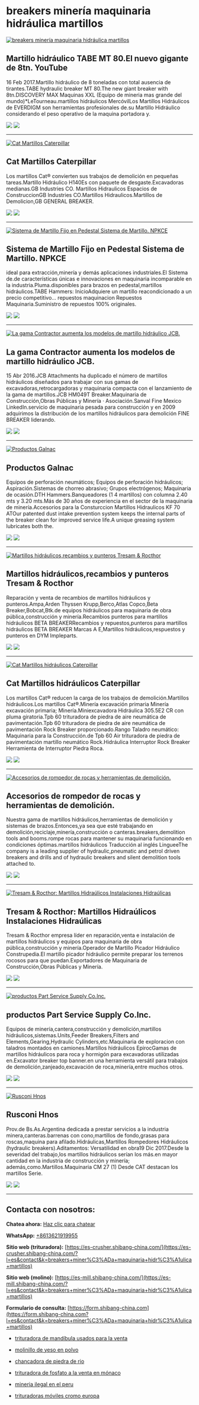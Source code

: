 # breakers minería maquinaria hidráulica martillos

<a href="https://swt.shibang-china.com/?l=es&img&k=breakers+miner%C3%ADa+maquinaria+hidr%C3%A1ulica+martillos" target="_blank">![breakers minería maquinaria hidráulica martillos](http://static.shibang-china.com/all-800x300/1109.jpg)</a>

## Martillo hidráulico TABE MT 80.El nuevo gigante de 8tn. YouTube
16 Feb 2017.Martillo hidráulico de 8 toneladas con total ausencia de tirantes.TABE hydraulic breaker MT 80.The new giant breaker with 8tn.DISCOVERY MAX Maquinas XXL (Equipo de mineria mas grande del mundo)*LeTourneau.martillos hidráulicos MercóvilLos Martillos Hidráulicos de EVERDIGM son herramientas profesionales de.su Martillo Hidráulico considerando el peso operativo de la maquina portadora y.


<a href="https://whatsapp.shibangsoft.com/WhatsApp.php" target="_blank" title="WhatsApp">![](http://static.shibang-china.com/icon/whatsapp.png)</a> <a href="https://swt.shibang-china.com/?l=es&icon&k=breakers+miner%C3%ADa+maquinaria+hidr%C3%A1ulica+martillos" target="_blank">![](http://static.shibang-china.com/icon/chat-es.png)</a>

---

<a href="https://swt.shibang-china.com/?l=es&img&k=breakers+miner%C3%ADa+maquinaria+hidr%C3%A1ulica+martillos" target="_blank">![Cat Martillos Caterpillar](http://static.shibang-china.com/all-800x300/59.jpg)</a>

## Cat Martillos Caterpillar
Los martillos Cat® convierten sus trabajos de demolición en pequeñas tareas.Martillo Hidráulico H140Es con paquete de desgaste.Excavadoras medianas.GB Industries CO. Martillos Hidraulicos Espacios de ConstruccionGB Industries CO.Martillos Hidraulicos.Martillos de Demolicion,GB GENERAL BREAKER.


<a href="https://whatsapp.shibangsoft.com/WhatsApp.php" target="_blank" title="WhatsApp">![](http://static.shibang-china.com/icon/whatsapp.png)</a> <a href="https://swt.shibang-china.com/?l=es&icon&k=breakers+miner%C3%ADa+maquinaria+hidr%C3%A1ulica+martillos" target="_blank">![](http://static.shibang-china.com/icon/chat-es.png)</a>

---

<a href="https://swt.shibang-china.com/?l=es&img&k=breakers+miner%C3%ADa+maquinaria+hidr%C3%A1ulica+martillos" target="_blank">![Sistema de Martillo Fijo en Pedestal Sistema de Martillo. NPKCE](http://static.shibang-china.com/all-800x300/1008.jpg)</a>

## Sistema de Martillo Fijo en Pedestal Sistema de Martillo. NPKCE
ideal para extracción,minería y demás aplicaciones industriales.El Sistema de.de características únicas e innovaciones en maquinaria incomparable en la industria.Pluma.disponibles para brazos en pedestal,martillos hidráulicos.TABE Hammers: InicioAdquiere un martillo reacondicionado a un precio competitivo… repuestos maquinacion Repuestos Maquinaria.Suministro de repuestos 100% originales.


<a href="https://whatsapp.shibangsoft.com/WhatsApp.php" target="_blank" title="WhatsApp">![](http://static.shibang-china.com/icon/whatsapp.png)</a> <a href="https://swt.shibang-china.com/?l=es&icon&k=breakers+miner%C3%ADa+maquinaria+hidr%C3%A1ulica+martillos" target="_blank">![](http://static.shibang-china.com/icon/chat-es.png)</a>

---

<a href="https://swt.shibang-china.com/?l=es&img&k=breakers+miner%C3%ADa+maquinaria+hidr%C3%A1ulica+martillos" target="_blank">![La gama Contractor aumenta los modelos de martillo hidráulico JCB.](http://static.shibang-china.com/all-800x300/808.jpg)</a>

## La gama Contractor aumenta los modelos de martillo hidráulico JCB.
15 Abr 2016.JCB Attachments ha duplicado el número de martillos hidráulicos diseñados para trabajar con sus gamas de excavadoras,retrocargadoras y maquinaria compacta con el lanzamiento de la gama de martillos.JCB HM049T Breaker.Maquinaria de Construcción,Obras Públicas y Minería &middot; Asociación.Sanval Fine Mexico LinkedIn.servicio de maquinaria pesada para construcción y en 2009 adquirimos la distribución de los martillos hidráulicos para demolición FINE BREAKER liderando.


<a href="https://whatsapp.shibangsoft.com/WhatsApp.php" target="_blank" title="WhatsApp">![](http://static.shibang-china.com/icon/whatsapp.png)</a> <a href="https://swt.shibang-china.com/?l=es&icon&k=breakers+miner%C3%ADa+maquinaria+hidr%C3%A1ulica+martillos" target="_blank">![](http://static.shibang-china.com/icon/chat-es.png)</a>

---

<a href="https://swt.shibang-china.com/?l=es&img&k=breakers+miner%C3%ADa+maquinaria+hidr%C3%A1ulica+martillos" target="_blank">![Productos Galnac](http://static.shibang-china.com/all-800x300/692.jpg)</a>

## Productos Galnac
Equipos de perforación neumáticos; Equipos de perforación hidráulicos; Aspiración.Sistemas de chorreo abrasivo; Grupos electrógenos; Maquinaria de ocasión.DTH Hammers.Banqueadores (1 4 martillos) con columna 2.40 mts y 3.20 mts.Más de 30 años de experiencia en el sector de la maquinaria de minería.Accesorios para la Consturccion Martillos Hidraulicos KF 70 ATOur patented dust intake prevention system keeps the internal parts of the breaker clean for improved service life.A unique greasing system lubricates both the.


<a href="https://whatsapp.shibangsoft.com/WhatsApp.php" target="_blank" title="WhatsApp">![](http://static.shibang-china.com/icon/whatsapp.png)</a> <a href="https://swt.shibang-china.com/?l=es&icon&k=breakers+miner%C3%ADa+maquinaria+hidr%C3%A1ulica+martillos" target="_blank">![](http://static.shibang-china.com/icon/chat-es.png)</a>

---

<a href="https://swt.shibang-china.com/?l=es&img&k=breakers+miner%C3%ADa+maquinaria+hidr%C3%A1ulica+martillos" target="_blank">![Martillos hidráulicos,recambios y punteros Tresam &amp; Rocthor](http://static.shibang-china.com/all-800x300/840.jpg)</a>

## Martillos hidráulicos,recambios y punteros Tresam &amp; Rocthor
Reparación y venta de recambios de martillos hidráulicos y punteros.Ampa,Arden Thyssen Krupp,Berco,Atlas Copco,Beta Breaker,Bobcat,Btk.de equipos hidráulicos para maquinaria de obra pública,construcción y minería.Recambios punteros para martillos hidráulicos BETA BREAKERRecambios y repuestos,punteros para martillos hidráulicos BETA BREAKER Marcas A E,Martillos hidráulicos,respuestos y punteros en DYM Impleparts.


<a href="https://whatsapp.shibangsoft.com/WhatsApp.php" target="_blank" title="WhatsApp">![](http://static.shibang-china.com/icon/whatsapp.png)</a> <a href="https://swt.shibang-china.com/?l=es&icon&k=breakers+miner%C3%ADa+maquinaria+hidr%C3%A1ulica+martillos" target="_blank">![](http://static.shibang-china.com/icon/chat-es.png)</a>

---

<a href="https://swt.shibang-china.com/?l=es&img&k=breakers+miner%C3%ADa+maquinaria+hidr%C3%A1ulica+martillos" target="_blank">![Cat Martillos hidráulicos Caterpillar](http://static.shibang-china.com/all-800x300/1413.jpg)</a>

## Cat Martillos hidráulicos Caterpillar
Los martillos Cat® reducen la carga de los trabajos de demolición.Martillos hidráulicos.Los martillos Cat®.Minería excavación primaria Minería excavación primaria; Minería.Miniexcavadora Hidráulica 305.5E2 CR con pluma giratoria.Tpb 60 trituradora de piedra de aire neumática de pavimentación.Tpb 60 trituradora de piedra de aire neumática de pavimentación Rock Breaker proporcionado.Rango Taladro neumático: Maquinaria para la Construcción.de Tpb 60 Air trituradora de piedra de pavimentación martillo neumático Rock.Hidráulica Interruptor Rock Breaker Herramienta de Interruptor Piedra Roca.


<a href="https://whatsapp.shibangsoft.com/WhatsApp.php" target="_blank" title="WhatsApp">![](http://static.shibang-china.com/icon/whatsapp.png)</a> <a href="https://swt.shibang-china.com/?l=es&icon&k=breakers+miner%C3%ADa+maquinaria+hidr%C3%A1ulica+martillos" target="_blank">![](http://static.shibang-china.com/icon/chat-es.png)</a>

---

<a href="https://swt.shibang-china.com/?l=es&img&k=breakers+miner%C3%ADa+maquinaria+hidr%C3%A1ulica+martillos" target="_blank">![Accesorios de rompedor de rocas y herramientas de demolición.](http://static.shibang-china.com/all-800x300/193.jpg)</a>

## Accesorios de rompedor de rocas y herramientas de demolición.
Nuestra gama de martillos hidráulicos,herramientas de demolición y sistemas de brazos.Entonces,ya sea que esté trabajando en demolición,reciclaje,minería,construcción o canteras.breakers,demolition tools and booms.rompe rocas para mantener su maquinaria funcionando en condiciones óptimas.martillos hidráulicos Traducción al inglés LingueeThe company is a leading supplier of hydraulic,pneumatic and petrol driven breakers and drills and of hydraulic breakers and silent demolition tools attached to.


<a href="https://whatsapp.shibangsoft.com/WhatsApp.php" target="_blank" title="WhatsApp">![](http://static.shibang-china.com/icon/whatsapp.png)</a> <a href="https://swt.shibang-china.com/?l=es&icon&k=breakers+miner%C3%ADa+maquinaria+hidr%C3%A1ulica+martillos" target="_blank">![](http://static.shibang-china.com/icon/chat-es.png)</a>

---

<a href="https://swt.shibang-china.com/?l=es&img&k=breakers+miner%C3%ADa+maquinaria+hidr%C3%A1ulica+martillos" target="_blank">![Tresam &amp; Rocthor: Martillos Hidraúlicos Instalaciones Hidraúlicas](http://static.shibang-china.com/all-800x300/1482.jpg)</a>

## Tresam &amp; Rocthor: Martillos Hidraúlicos Instalaciones Hidraúlicas
Tresam &amp; Rocthor empresa líder en reparación,venta e instalación de martillos hidráulicos y equipos para maquinaria de obra pública,construcción y minería.Operador de Martillo Picador Hidráulico Construpedia.El martillo picador hidráulico permite preparar los terrenos rocosos para que puedan.Exportadores de Maquinaria de Construcción,Obras Públicas y Minería.


<a href="https://whatsapp.shibangsoft.com/WhatsApp.php" target="_blank" title="WhatsApp">![](http://static.shibang-china.com/icon/whatsapp.png)</a> <a href="https://swt.shibang-china.com/?l=es&icon&k=breakers+miner%C3%ADa+maquinaria+hidr%C3%A1ulica+martillos" target="_blank">![](http://static.shibang-china.com/icon/chat-es.png)</a>

---

<a href="https://swt.shibang-china.com/?l=es&img&k=breakers+miner%C3%ADa+maquinaria+hidr%C3%A1ulica+martillos" target="_blank">![productos Part Service Supply Co.Inc.](http://static.shibang-china.com/all-800x300/1352.jpg)</a>

## productos Part Service Supply Co.Inc.
Equipos de minería,cantera,construcción y demolición,martillos hidráulicos,sistemas.Units,Feeder Breakers,Filters and Elements,Gearing,Hydraulic Cylinders,etc.Maquinaria de exploracion con taladros montados en camiones.Martillos hidráulicos EpirocGamas de martillos hidráulicos para roca y hormigón para excavadoras utilizadas en.Excavator breaker top banner.en una herramienta versátil para trabajos de demolición,zanjeado,excavación de roca,minería,entre muchos otros.


<a href="https://whatsapp.shibangsoft.com/WhatsApp.php" target="_blank" title="WhatsApp">![](http://static.shibang-china.com/icon/whatsapp.png)</a> <a href="https://swt.shibang-china.com/?l=es&icon&k=breakers+miner%C3%ADa+maquinaria+hidr%C3%A1ulica+martillos" target="_blank">![](http://static.shibang-china.com/icon/chat-es.png)</a>

---

<a href="https://swt.shibang-china.com/?l=es&img&k=breakers+miner%C3%ADa+maquinaria+hidr%C3%A1ulica+martillos" target="_blank">![Rusconi Hnos](http://static.shibang-china.com/all-800x300/1336.jpg)</a>

## Rusconi Hnos
Prov.de Bs.As.Argentina dedicada a prestar servicios a la industria minera,canteras.barrenas con cono,martillos de fondo,grasas para roscas,maquina para afilado.Hidráulicas,Martillos Rompedores Hidráulicos (hydraulic breakers).Aditamentos: Versatilidad en obra19 Dic 2017.Desde la severidad del trabajo,los martillos hidráulicos serían los más.en mayor cantidad en la industria de construcción y minería; además,como.Martillos.Maquinaria CM 27 (1) Desde CAT destacan los martillos Serie.


<a href="https://whatsapp.shibangsoft.com/WhatsApp.php" target="_blank" title="WhatsApp">![](http://static.shibang-china.com/icon/whatsapp.png)</a> <a href="https://swt.shibang-china.com/?l=es&icon&k=breakers+miner%C3%ADa+maquinaria+hidr%C3%A1ulica+martillos" target="_blank">![](http://static.shibang-china.com/icon/chat-es.png)</a>

---
## Contacta con nosotros:

**Chatea ahora:** [Haz clic para chatear](https://swt.shibang-china.com?l=es&contact&k=breakers+miner%C3%ADa+maquinaria+hidr%C3%A1ulica+martillos)

**WhatsApp:**  [+8613621919955](https://whatsapp.shibangsoft.com/WhatsApp.php)

**Sitio web (trituradora):** [https://es-crusher.shibang-china.com/](https://es-crusher.shibang-china.com/?l=es&contact&k=breakers+miner%C3%ADa+maquinaria+hidr%C3%A1ulica+martillos)

**Sitio web (molino):** [https://es-mill.shibang-china.com/](https://es-mill.shibang-china.com/?l=es&contact&k=breakers+miner%C3%ADa+maquinaria+hidr%C3%A1ulica+martillos)

**Formulario de consulta:** [https://form.shibang-china.com](https://form.shibang-china.com?l=es&contact&k=breakers+miner%C3%ADa+maquinaria+hidr%C3%A1ulica+martillos)

* [trituradora de mandíbula usados para la venta](../19/trituradora%20de%20mand%C3%ADbula%20usados%20para%20la%20venta.md)

* [molinillo de yeso en polvo](../17/molinillo%20de%20yeso%20en%20polvo.md)

* [chancadora de piedra de rio](../18/chancadora%20de%20piedra%20de%20rio.md)

* [trituradora de fosfato a la venta en mónaco](../19/trituradora%20de%20fosfato%20a%20la%20venta%20en%20m%C3%B3naco.md)

* [mineria ilegal en el peru](../18/mineria%20ilegal%20en%20el%20peru.md)

* [trituradoras móviles cromo europa](../16/trituradoras%20m%C3%B3viles%20cromo%20europa.md)